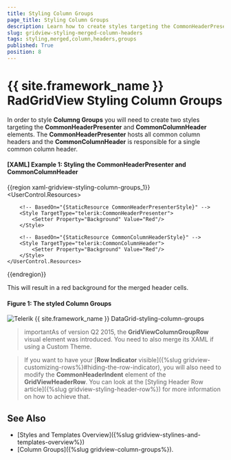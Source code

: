 ```yaml
---
title: Styling Column Groups
page_title: Styling Column Groups
description: Learn how to create styles targeting the CommonHeaderPresenter and CommonColumnHeader elements in order to style column groups in Telerik's {{ site.framework_name }} DataGrid.
slug: gridview-styling-merged-column-headers
tags: styling,merged,column,headers,groups
published: True
position: 8
---
```


# {{ site.framework_name }} RadGridView Styling Column Groups

In order to style **Columng Groups** you will need to create two styles targeting the **CommonHeaderPresenter** and **CommonColumnHeader** elements. The __CommonHeaderPresenter__ hosts all common column headers and the __CommonColumnHeader__ is responsible for a single common column header. 

#### __[XAML] Example 1: Styling the CommonHeaderPresenter and CommonColumnHeader__

{{region xaml-gridview-styling-column-groups_1}}
	<UserControl.Resources>
		<!-- If you use NoXaml dlls and the implicit styles theming you will need to set also the BasedOn property to the Style object-->

		<!-- BasedOn="{StaticResource CommonHeaderPresenterStyle}" -->
		<Style TargetType="telerik:CommonHeaderPresenter">
		    <Setter Property="Background" Value="Red"/>
		</Style>

		<!-- BasedOn="{StaticResource CommonColumnHeaderStyle}" -->
		<Style TargetType="telerik:CommonColumnHeader">
		    <Setter Property="Background" Value="Red"/>
		</Style>
	</UserControl.Resources>
{{endregion}}

This will result in a red background for the merged header cells.

#### __Figure 1: The styled Column Groups__

![Telerik {{ site.framework_name }} DataGrid-styling-column-groups](images/gridview-styling-column-groups.png)

>importantAs of version Q2 2015, the __GridViewColumnGroupRow__ visual element was introduced. You need to also merge its XAML if using a Custom Theme.

>If you want to have your [**Row Indicator** visible]({%slug gridview-customizing-rows%}#hiding-the-row-indicator), you will also need to modify the **CommonHeaderIndent** element of the **GridViewHeaderRow**. You can look at the [Styling Header Row article]({%slug gridview-styling-header-row%}) for more information on how to achieve that.

## See Also  
 * [Styles and Templates Overview]({%slug gridview-stylines-and-templates-overview%}) 
 * [Column Groups]({%slug gridview-column-groups%}).
